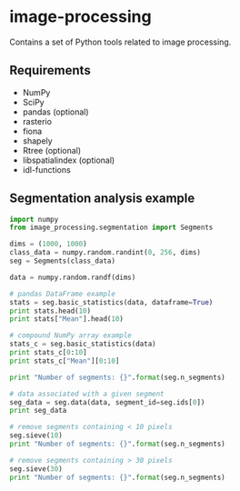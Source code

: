 # image-processing

Contains a set of Python tools related to image processing.


Requirements
------------

* NumPy
* SciPy
* pandas (optional)
* rasterio
* fiona
* shapely
* Rtree (optional)
* libspatialindex (optional)
* idl-functions


Segmentation analysis example
-----------------------------

```python
import numpy
from image_processing.segmentation import Segments

dims = (1000, 1000)
class_data = numpy.random.randint(0, 256, dims)
seg = Segments(class_data)

data = numpy.random.randf(dims)

# pandas DataFrame example
stats = seg.basic_statistics(data, dataframe=True)
print stats.head(10)
print stats["Mean"].head(10)

# compound NumPy array example
stats_c = seg.basic_statistics(data)
print stats_c[0:10]
print stats_c["Mean"][0:10]

print "Number of segments: {}".format(seg.n_segments)

# data associated with a given segment
seg_data = seg.data(data, segment_id=seg.ids[0])
print seg_data

# remove segments containing < 10 pixels
seg.sieve(10)
print "Number of segments: {}".format(seg.n_segments)

# remove segments containing > 30 pixels
seg.sieve(30)
print "Number of segments: {}".format(seg.n_segments)
```
